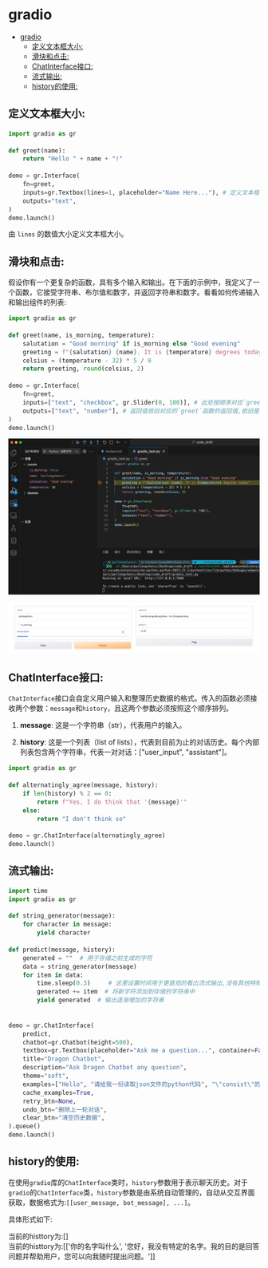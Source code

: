 # gradio
- [gradio](#gradio)
  - [定义文本框大小:](#定义文本框大小)
  - [滑块和点击:](#滑块和点击)
  - [ChatInterface接口:](#chatinterface接口)
  - [流式输出:](#流式输出)
  - [history的使用:](#history的使用)


## 定义文本框大小:

```python
import gradio as gr

def greet(name):
    return "Hello " + name + "!"

demo = gr.Interface(
    fn=greet,
    inputs=gr.Textbox(lines=1, placeholder="Name Here..."), # 定义文本框大小
    outputs="text",
)
demo.launch()
```

由 `lines` 的数值大小定义文本框大小。<br>


## 滑块和点击:

假设你有一个更复杂的函数，具有多个输入和输出。在下面的示例中，我定义了一个函数，它接受字符串、布尔值和数字，并返回字符串和数字。看看如何传递输入和输出组件的列表:<br>

```python
import gradio as gr

def greet(name, is_morning, temperature):
    salutation = "Good morning" if is_morning else "Good evening"
    greeting = f"{salutation} {name}. It is {temperature} degrees today"
    celsius = (temperature - 32) * 5 / 9
    return greeting, round(celsius, 2)

demo = gr.Interface(
    fn=greet,
    inputs=["text", "checkbox", gr.Slider(0, 100)], # 此处按顺序对应`greet`函数中的参数
    outputs=["text", "number"], # 返回值依旧对应的`greet`函数的返回值,依旧是按顺序对应
)
demo.launch()
```

![image](./滑块和点击_code.jpg)


![image](./滑块和点击_web.jpg)


## ChatInterface接口:

`ChatInterface`接口会自定义用户输入和整理历史数据的格式。传入的函数必须接收两个参数：`message`和`history`，且这两个参数必须按照这个顺序排列。

1. **message**: 这是一个字符串（str），代表用户的输入。

2. **history**: 这是一个列表（list of lists），代表到目前为止的对话历史。每个内部列表包含两个字符串，代表一对对话：["user_input", "assistant"]。

```python
import gradio as gr

def alternatingly_agree(message, history):
    if len(history) % 2 == 0:
        return f"Yes, I do think that '{message}'"
    else:
        return "I don't think so"

demo = gr.ChatInterface(alternatingly_agree)
demo.launch()
```

## 流式输出:

```python
import time
import gradio as gr

def string_generator(message):
    for character in message:
        yield character

def predict(message, history):
    generated = ""  # 用于存储之前生成的字符
    data = string_generator(message)
    for item in data:
        time.sleep(0.3)     # 这里设置时间用于更直观的看出流式输出,没有其他特殊含义。
        generated += item  # 将新字符添加到存储的字符串中
        yield generated  # 输出逐渐增加的字符串


demo = gr.ChatInterface(
    predict,
    chatbot=gr.Chatbot(height=500),
    textbox=gr.Textbox(placeholder="Ask me a question...", container=False, scale=7),
    title="Dragon Chatbot",
    description="Ask Dragon Chatbot any question",
    theme="soft",
    examples=["Hello", "请给我一份读取json文件的python代码", "\"consist\"的中文含义是什么？"],
    cache_examples=True,
    retry_btn=None,
    undo_btn="删除上一轮对话",
    clear_btn="清空历史数据",
).queue()
demo.launch()
```

## history的使用:

在使用`gradio`库的`ChatInterface`类时，`history`参数用于表示聊天历史。对于`gradio`的`ChatInterface`类，`history`参数是由系统自动管理的，自动从交互界面获取，数据格式为:`[[user_message, bot_message], ...]`。<br>

具体形式如下:<br>

当前的histtory为:[]<br>
当前的histtory为:[['你的名字叫什么', '您好，我没有特定的名字。我的目的是回答问题并帮助用户，您可以向我随时提出问题。']]<br>
